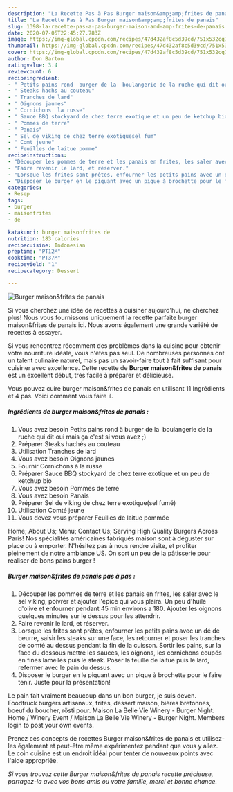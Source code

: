 ```yaml
---
description: "La Recette Pas à Pas Burger maison&amp;amp;frites de panais"
title: "La Recette Pas à Pas Burger maison&amp;amp;frites de panais"
slug: 1398-la-recette-pas-a-pas-burger-maison-and-amp-frites-de-panais
date: 2020-07-05T22:45:27.783Z
image: https://img-global.cpcdn.com/recipes/47d432af8c5d39cd/751x532cq70/burger-maisonfrites-de-panais-photo-principale-de-la-recette.jpg
thumbnail: https://img-global.cpcdn.com/recipes/47d432af8c5d39cd/751x532cq70/burger-maisonfrites-de-panais-photo-principale-de-la-recette.jpg
cover: https://img-global.cpcdn.com/recipes/47d432af8c5d39cd/751x532cq70/burger-maisonfrites-de-panais-photo-principale-de-la-recette.jpg
author: Don Barton
ratingvalue: 3.4
reviewcount: 6
recipeingredient:
- " Petits pains rond  burger de la  boulangerie de la ruche qui dit oui mais a cest si vous avez "
- " Steaks hachs au couteau"
- " Tranches de lard"
- " Oignons jaunes"
- " Cornichons  la russe"
- " Sauce BBQ stockyard de chez terre exotique et un peu de ketchup bio"
- " Pommes de terre"
- " Panais"
- " Sel de viking de chez terre exotiquesel fum"
- " Comt jeune"
- " Feuilles de laitue pomme"
recipeinstructions:
- "Découper les pommes de terre et les panais en frites, les saler avec le sel viking, poivrer et ajouter l&#39;épice qui vous plaira. Un peu d&#39;huile d&#39;olive et enfourner pendant 45 min environs a 180. Ajouter les oignons quelques minutes sur le dessus pour les attendrir."
- "Faire revenir le lard, et réserver."
- "Lorsque les frites sont prêtes, enfourner les petits pains avec un dé de beurre, saisir les steaks sur une face, les retourner et poser les tranches de comté au dessus pendant la fin de la cuisson. Sortir les pains, sur la face du dessous mettre les sauces, les oignons, les cornichons coupés en fines lamelles puis le steak. Poser la feuille de laitue puis le lard, refermer avec le pain du dessus."
- "Disposer le burger en le piquant avec un pique à brochette pour le faire tenir. Juste pour la présentation!"
categories:
- Resep
tags:
- burger
- maisonfrites
- de

katakunci: burger maisonfrites de 
nutrition: 183 calories
recipecuisine: Indonesian
preptime: "PT12M"
cooktime: "PT37M"
recipeyield: "1"
recipecategory: Dessert

---
```



![Burger maison&amp;frites de panais](https://img-global.cpcdn.com/recipes/47d432af8c5d39cd/751x532cq70/burger-maisonfrites-de-panais-photo-principale-de-la-recette.jpg)

Si vous cherchez une idée de recettes à cuisiner aujourd'hui, ne cherchez plus! Nous vous fournissons uniquement la recette parfaite burger maison&amp;frites de panais ici. Nous avons également une grande variété de recettes à essayer.

Si vous rencontrez récemment des problèmes dans la cuisine pour obtenir votre nourriture idéale, vous n'êtes pas seul. De nombreuses personnes ont un talent culinaire naturel, mais pas un savoir-faire tout à fait suffisant pour cuisiner avec excellence. Cette recette de <strong> Burger maison&amp;frites de panais </strong> est un excellent début, très facile à préparer et délicieuse.

<!--inarticleads1-->

Vous pouvez cuire burger maison&amp;frites de panais en utilisant 11 Ingrédients et 4 pas. Voici comment vous faire il.

##### Ingrédients de burger maison&amp;frites de panais :

1. Vous avez besoin  Petits pains rond à burger de la  boulangerie de la ruche qui dit oui mais ça c&#39;est si vous avez ;)
1. Préparer  Steaks hachés au couteau
1. Utilisation  Tranches de lard
1. Vous avez besoin  Oignons jaunes
1. Fournir  Cornichons à la russe
1. Préparer  Sauce BBQ stockyard de chez terre exotique et un peu de ketchup bio
1. Vous avez besoin  Pommes de terre
1. Vous avez besoin  Panais
1. Préparer  Sel de viking de chez terre exotique(sel fumé)
1. Utilisation  Comté jeune
1. Vous devez vous préparer  Feuilles de laitue pommée


Home; About Us; Menu; Contact Us; Serving High Quality Burgers Across Paris! Nos spécialités américaines fabriqués maison sont à déguster sur place ou à emporter. N&#39;hésitez pas à nous rendre visite, et profiter pleinement de notre ambiance US. On sort un peu de la pâtisserie pour réaliser de bons pains burger ! 

<!--inarticleads2-->

##### Burger maison&amp;frites de panais pas à pas :

1. Découper les pommes de terre et les panais en frites, les saler avec le sel viking, poivrer et ajouter l&#39;épice qui vous plaira. Un peu d&#39;huile d&#39;olive et enfourner pendant 45 min environs a 180. Ajouter les oignons quelques minutes sur le dessus pour les attendrir.
1. Faire revenir le lard, et réserver.
1. Lorsque les frites sont prêtes, enfourner les petits pains avec un dé de beurre, saisir les steaks sur une face, les retourner et poser les tranches de comté au dessus pendant la fin de la cuisson. Sortir les pains, sur la face du dessous mettre les sauces, les oignons, les cornichons coupés en fines lamelles puis le steak. Poser la feuille de laitue puis le lard, refermer avec le pain du dessus.
1. Disposer le burger en le piquant avec un pique à brochette pour le faire tenir. Juste pour la présentation!


Le pain fait vraiment beaucoup dans un bon burger, je suis deven. Foodtruck burgers artisanaux, frites, dessert maison, bières bretonnes, boeuf du boucher, rösti pour. Maison La Belle Vie Winery - Burger Night. Home / Winery Event / Maison La Belle Vie Winery - Burger Night. Members login to post your own events. 

<!--inarticleads1-->

<p>
Prenez ces concepts de recettes Burger maison&amp;frites de panais et utilisez-les également et peut-être même expérimentez pendant que vous y allez. Le coin cuisine est un endroit idéal pour tenter de nouveaux points avec l'aide appropriée.
</p>

<p>
<i>Si vous trouvez cette Burger maison&amp;frites de panais recette précieuse, partagez-la avec vos bons amis ou votre famille, merci et bonne chance.</i>
</p>
